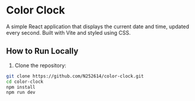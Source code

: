 # Color Clock
A simple React application that displays the current date and time, updated every second. Built with Vite and styled using CSS.
## How to Run Locally
 1. Clone the repository:

```bash
git clone https://github.com/N252614/color-clock.git
cd color-clock
npm install
npm run dev
```